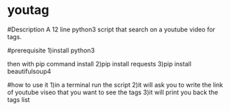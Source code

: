 # youtag

#Description
A 12 line python3 script that search on a youtube video for tags.

#prerequisite
1)install python3

then with pip command install
2)pip install requests
3)pip install beautifulsoup4


#how to use it 
1)in a terminal run the script 
2)it will ask you to write the link of youtube viseo that you want to see the tags 
3)it will print you back the tags list 
